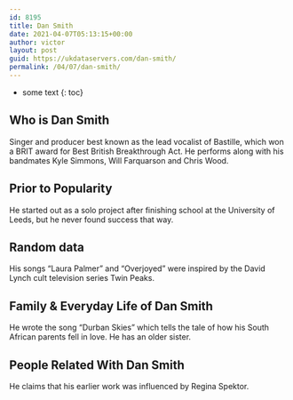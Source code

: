 ```yaml
---
id: 8195
title: Dan Smith
date: 2021-04-07T05:13:15+00:00
author: victor
layout: post
guid: https://ukdataservers.com/dan-smith/
permalink: /04/07/dan-smith/
---
```


* some text
{: toc}


## Who is Dan Smith



Singer and producer best known as the lead vocalist of Bastille, which won a BRIT award for Best British Breakthrough Act. He performs along with his bandmates Kyle Simmons, Will Farquarson and Chris Wood.

                
                
                
## Prior to Popularity



He started out as a solo project after finishing school at the University of Leeds, but he never found success that way.

                
                
                
## Random data



His songs &#8220;Laura Palmer&#8221; and &#8220;Overjoyed&#8221; were inspired by the David Lynch cult television series Twin Peaks.

                
                
                
## Family & Everyday Life of Dan Smith



He wrote the song &#8220;Durban Skies&#8221; which tells the tale of how his South African parents fell in love. He has an older sister. 

                
                
                
## People Related With Dan Smith



He claims that his earlier work was influenced by Regina Spektor.

                
              
            
          
          
          